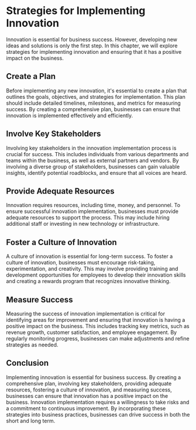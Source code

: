 # Strategies for Implementing Innovation

Innovation is essential for business success. However, developing new ideas and solutions is only the first step. In this chapter, we will explore strategies for implementing innovation and ensuring that it has a positive impact on the business.

Create a Plan
-------------

Before implementing any new innovation, it's essential to create a plan that outlines the goals, objectives, and strategies for implementation. This plan should include detailed timelines, milestones, and metrics for measuring success. By creating a comprehensive plan, businesses can ensure that innovation is implemented effectively and efficiently.

Involve Key Stakeholders
------------------------

Involving key stakeholders in the innovation implementation process is crucial for success. This includes individuals from various departments and teams within the business, as well as external partners and vendors. By involving a diverse group of stakeholders, businesses can gain valuable insights, identify potential roadblocks, and ensure that all voices are heard.

Provide Adequate Resources
--------------------------

Innovation requires resources, including time, money, and personnel. To ensure successful innovation implementation, businesses must provide adequate resources to support the process. This may include hiring additional staff or investing in new technology or infrastructure.

Foster a Culture of Innovation
------------------------------

A culture of innovation is essential for long-term success. To foster a culture of innovation, businesses must encourage risk-taking, experimentation, and creativity. This may involve providing training and development opportunities for employees to develop their innovation skills and creating a rewards program that recognizes innovative thinking.

Measure Success
---------------

Measuring the success of innovation implementation is critical for identifying areas for improvement and ensuring that innovation is having a positive impact on the business. This includes tracking key metrics, such as revenue growth, customer satisfaction, and employee engagement. By regularly monitoring progress, businesses can make adjustments and refine strategies as needed.

Conclusion
----------

Implementing innovation is essential for business success. By creating a comprehensive plan, involving key stakeholders, providing adequate resources, fostering a culture of innovation, and measuring success, businesses can ensure that innovation has a positive impact on the business. Innovation implementation requires a willingness to take risks and a commitment to continuous improvement. By incorporating these strategies into business practices, businesses can drive success in both the short and long term.
